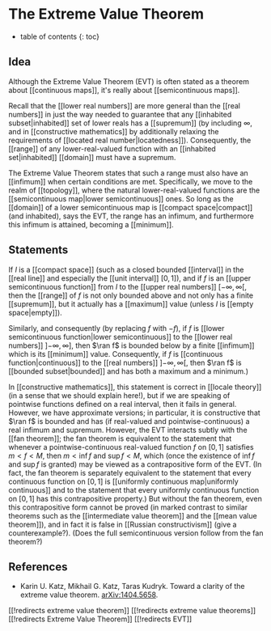 
# The Extreme Value Theorem
* table of contents
{: toc}

## Idea

Although the Extreme Value Theorem (EVT) is often stated as a theorem about [[continuous maps]], it\'s really about [[semicontinuous maps]].

Recall that the [[lower real numbers]] are more general than the [[real numbers]] in just the way needed to guarantee that any [[inhabited subset|inhabited]] set of lower reals has a [[supremum]] (by including $\infty$, and in [[constructive mathematics]] by additionally relaxing the requirements of [[located real number|locatedness]]).  Consequently, the [[range]] of any lower-real-valued function with an [[inhabited set|inhabited]] [[domain]] must have a supremum.

The Extreme Value Theorem states that such a range must also have an [[infimum]] when certain conditions are met.  Specifically, we move to the realm of [[topology]], where the natural lower-real-valued functions are the [[semicontinuous map|lower semicontinuous]] ones.  So long as the [[domain]] of a lower semicontinuous map is [[compact space|compact]] (and inhabited), says the EVT, the range has an infimum, and furthermore this infimum is attained, becoming a [[minimum]].


## Statements

If $I$ is a [[compact space]] (such as a closed bounded [[interval]] in the [[real line]] and especially the [[unit interval]] $[{0,1}]$), and if $f$ is an [[upper semicontinuous function]] from $I$ to the [[upper real numbers]] $[{-\infty,\infty}[$, then the [[range]] of $f$ is not only bounded above and not only has a finite [[supremum]], but it actually has a [[maximum]] value (unless $I$ is [[empty space|empty]]).

Similarly, and consequently (by replacing $f$ with $-f$), if $f$ is [[lower semicontinuous function|lower semicontinuous]] to the [[lower real numbers]] $]{-\infty,\infty}]$, then $\ran f$ is bounded below by a finite [[infimum]] which is its [[minimum]] value.  Consequently, if $f$ is [[continuous function|continuous]] to the [[real numbers]] $]{-\infty,\infty}[$, then $\ran f$ is [[bounded subset|bounded]] and has both a maximum and a minimum.)

In [[constructive mathematics]], this statement is correct in [[locale theory]] (in a sense that we should explain here!), but if we are speaking of pointwise functions defined on a real interval, then it fails in general.  However, we have approximate versions; in particular, it is constructive that $\ran f$ is bounded and has (if real-valued and pointwise-continuous) a real infimum and supremum.  However, the EVT interacts subtly with the [[fan theorem]]; the fan theorem is equivalent to the statement that whenever a pointwise-continuous real-valued function $f$ on $[0,1]$ satisfies $m \lt f \lt M$, then $m \lt \inf f$ and $\sup f \lt M$, which (once the existence of $\inf f$ and $\sup f$ is granted) may be viewed as a contrapositive form of the EVT.  (In fact, the fan theorem is separately equivalent to the statement that every continuous function on $[0,1]$ is [[uniformly continuous map|uniformly continuous]] and to the statement that every uniformly continuous function on $[0,1]$ has this contrapositive property.)  But without the fan theorem, even this contrapositive form cannot be proved (in marked contrast to similar theorems such as the [[intermediate value theorem]] and the [[mean value theorem]]), and in fact it is false in [[Russian constructivism]] (give a counterexample?).  (Does the full semicontinuous version follow from the fan theorem?)


## References

* Karin U. Katz, Mikhail G. Katz, Taras Kudryk. Toward a clarity of the extreme value theorem. [arXiv:1404.5658](http://arxiv.org/abs/1404.5658).


[[!redirects extreme value theorem]]
[[!redirects extreme value theorems]]
[[!redirects Extreme Value Theorem]]
[[!redirects EVT]]
